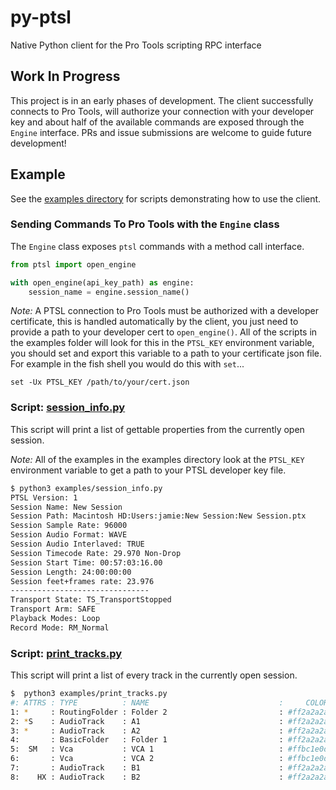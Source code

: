 # py-ptsl

Native Python client for the Pro Tools scripting RPC interface

## Work In Progress

This project is in an early phases of development. The 
client successfully connects to Pro Tools, will authorize your connection with your
developer key and about half of the available commands are exposed through the `Engine` interface. PRs and issue submissions are welcome
to guide future development!

## Example

See the [examples directory](examples) for scripts demonstrating how to use the client.

### Sending Commands To Pro Tools with the `Engine` class

The `Engine` class exposes `ptsl` commands with a method call interface.

```python
from ptsl import open_engine

with open_engine(api_key_path) as engine:
    session_name = engine.session_name()

```

_Note:_ A PTSL connection to Pro Tools must be authorized with a developer 
certificate, this is handled automatically by the client, you just need to
provide a path to your developer cert to `open_engine()`. All of the scripts
in the examples folder will look for this in the `PTSL_KEY` environment 
variable, you should set and export this variable to a path to your certificate 
json file. For example in the fish shell you would do this with `set`...

```fish
set -Ux PTSL_KEY /path/to/your/cert.json
```

### Script: [session_info.py](examples/session_info.py)

This script will print a list of gettable properties from the currently open session.

_Note:_ All of the examples in the examples directory look at the `PTSL_KEY` environment
variable to get a path to your PTSL developer key file.


```sh
$ python3 examples/session_info.py
PTSL Version: 1
Session Name: New Session
Session Path: Macintosh HD:Users:jamie:New Session:New Session.ptx
Session Sample Rate: 96000
Session Audio Format: WAVE
Session Audio Interlaved: TRUE
Session Timecode Rate: 29.970 Non-Drop
Session Start Time: 00:57:03:16.00
Session Length: 24:00:00:00
Session feet+frames rate: 23.976
-------------------------------
Transport State: TS_TransportStopped 
Transport Arm: SAFE
Playback Modes: Loop
Record Mode: RM_Normal
```


### Script: [print_tracks.py](examples/print_tracks.py)

This script will print a list of every track in the currently open session.

```sh
$  python3 examples/print_tracks.py
#: ATTRS : TYPE          : NAME                             :     COLOR : ID
1: *     : RoutingFolder : Folder 2                         : #ff2a2a2a : {00000000-2a000000-f404e1df-f298fd4b}
2: *S    : AudioTrack    : A1                               : #ff2a2a2a : {00000000-2a000000-d4cbe0df-2590e43e}
3: *     : AudioTrack    : A2                               : #ff2a2a2a : {00000000-2a000000-d4cbe0df-ac40203f}
4:       : BasicFolder   : Folder 1                         : #ff2a2a2a : {00000000-2a000000-de01e1df-2d2b4575}
5:  SM   : Vca           : VCA 1                            : #ffbc1e0d : {00000000-2a000000-a301e1df-f690ac51}
6:       : Vca           : VCA 2                            : #ffbc1e0d : {00000000-2a000000-a301e1df-5b0aad51}
7:       : AudioTrack    : B1                               : #ff2a2a2a : {00000000-2a000000-d4cbe0df-d3ae273f}
8:    HX : AudioTrack    : B2                               : #ff2a2a2a : {00000000-2a000000-d4cbe0df-cc3b283f}
```
